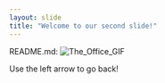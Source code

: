 ```yaml
---
layout: slide
title: "Welcome to our second slide!"
---
```

README.md: 
![The_Office_GIF](https://user-images.githubusercontent.com/102619474/183811195-232db9b2-3af4-4ff4-b3d0-bb338ffabe20.gif)

Use the left arrow to go back!
